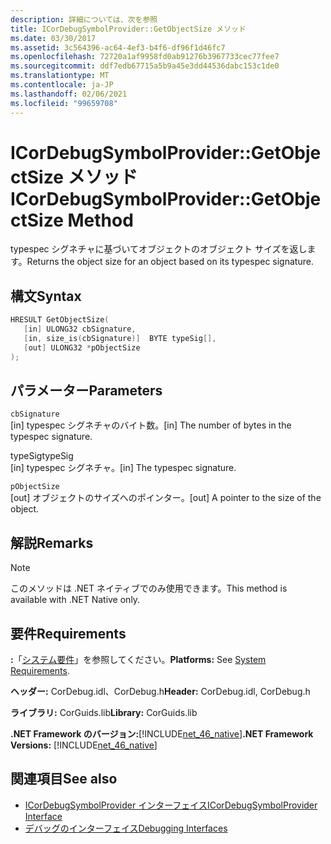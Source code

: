 ```yaml
---
description: 詳細については、次を参照
title: ICorDebugSymbolProvider::GetObjectSize メソッド
ms.date: 03/30/2017
ms.assetid: 3c564396-ac64-4ef3-b4f6-df96f1d46fc7
ms.openlocfilehash: 72720a1af9958fd0ab91276b3967733cec77fee7
ms.sourcegitcommit: ddf7edb67715a5b9a45e3dd44536dabc153c1de0
ms.translationtype: MT
ms.contentlocale: ja-JP
ms.lasthandoff: 02/06/2021
ms.locfileid: "99659708"
---
```

# <a name="icordebugsymbolprovidergetobjectsize-method"></a><span data-ttu-id="79c8a-103">ICorDebugSymbolProvider::GetObjectSize メソッド</span><span class="sxs-lookup"><span data-stu-id="79c8a-103">ICorDebugSymbolProvider::GetObjectSize Method</span></span>

<span data-ttu-id="79c8a-104">typespec シグネチャに基づいてオブジェクトのオブジェクト サイズを返します。</span><span class="sxs-lookup"><span data-stu-id="79c8a-104">Returns the object size for an object based on its typespec signature.</span></span>  
  
## <a name="syntax"></a><span data-ttu-id="79c8a-105">構文</span><span class="sxs-lookup"><span data-stu-id="79c8a-105">Syntax</span></span>  
  
```cpp  
HRESULT GetObjectSize(  
   [in] ULONG32 cbSignature,  
   [in, size_is(cbSignature)]  BYTE typeSig[],  
   [out] ULONG32 *pObjectSize  
);  
```  
  
## <a name="parameters"></a><span data-ttu-id="79c8a-106">パラメーター</span><span class="sxs-lookup"><span data-stu-id="79c8a-106">Parameters</span></span>  

 `cbSignature`  
 <span data-ttu-id="79c8a-107">[in] typespec シグネチャのバイト数。</span><span class="sxs-lookup"><span data-stu-id="79c8a-107">[in] The number of bytes in the typespec signature.</span></span>  
  
 <span data-ttu-id="79c8a-108">typeSig</span><span class="sxs-lookup"><span data-stu-id="79c8a-108">typeSig</span></span>  
 <span data-ttu-id="79c8a-109">[in] typespec シグネチャ。</span><span class="sxs-lookup"><span data-stu-id="79c8a-109">[in] The typespec signature.</span></span>  
  
 `pObjectSize`  
 <span data-ttu-id="79c8a-110">[out] オブジェクトのサイズへのポインター。</span><span class="sxs-lookup"><span data-stu-id="79c8a-110">[out] A pointer to the size of the object.</span></span>  
  
## <a name="remarks"></a><span data-ttu-id="79c8a-111">解説</span><span class="sxs-lookup"><span data-stu-id="79c8a-111">Remarks</span></span>  
  
> [!NOTE]
> <span data-ttu-id="79c8a-112">このメソッドは .NET ネイティブでのみ使用できます。</span><span class="sxs-lookup"><span data-stu-id="79c8a-112">This method is available with .NET Native only.</span></span>  
  
## <a name="requirements"></a><span data-ttu-id="79c8a-113">要件</span><span class="sxs-lookup"><span data-stu-id="79c8a-113">Requirements</span></span>  

 <span data-ttu-id="79c8a-114">**:**「[システム要件](../../get-started/system-requirements.md)」を参照してください。</span><span class="sxs-lookup"><span data-stu-id="79c8a-114">**Platforms:** See [System Requirements](../../get-started/system-requirements.md).</span></span>  
  
 <span data-ttu-id="79c8a-115">**ヘッダー:** CorDebug.idl、CorDebug.h</span><span class="sxs-lookup"><span data-stu-id="79c8a-115">**Header:** CorDebug.idl, CorDebug.h</span></span>  
  
 <span data-ttu-id="79c8a-116">**ライブラリ:** CorGuids.lib</span><span class="sxs-lookup"><span data-stu-id="79c8a-116">**Library:** CorGuids.lib</span></span>  
  
 <span data-ttu-id="79c8a-117">**.NET Framework のバージョン:**[!INCLUDE[net_46_native](../../../../includes/net-46-native-md.md)]</span><span class="sxs-lookup"><span data-stu-id="79c8a-117">**.NET Framework Versions:** [!INCLUDE[net_46_native](../../../../includes/net-46-native-md.md)]</span></span>  
  
## <a name="see-also"></a><span data-ttu-id="79c8a-118">関連項目</span><span class="sxs-lookup"><span data-stu-id="79c8a-118">See also</span></span>

- [<span data-ttu-id="79c8a-119">ICorDebugSymbolProvider インターフェイス</span><span class="sxs-lookup"><span data-stu-id="79c8a-119">ICorDebugSymbolProvider Interface</span></span>](icordebugsymbolprovider-interface.md)
- [<span data-ttu-id="79c8a-120">デバッグのインターフェイス</span><span class="sxs-lookup"><span data-stu-id="79c8a-120">Debugging Interfaces</span></span>](debugging-interfaces.md)

